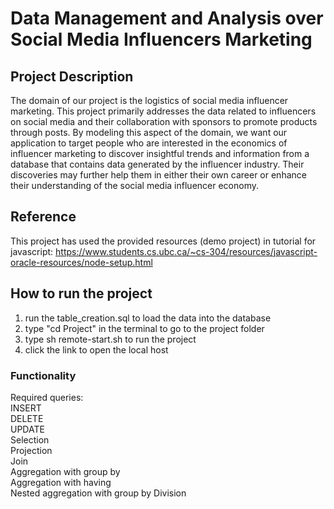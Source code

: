 # Data Management and Analysis over Social Media Influencers Marketing

## Project Description
The domain of our project is the logistics of social media influencer marketing. This project primarily addresses the data related to influencers on social media and their collaboration with sponsors to promote products through posts. By modeling this aspect of the domain, we want our application to target people who are interested in the economics of influencer marketing to discover insightful trends and information from a database that contains data generated by the influencer industry. Their discoveries may further help them in either their own career or enhance their understanding of the social media influencer economy.

## Reference
This project has used the provided resources (demo project) in tutorial for javascript: https://www.students.cs.ubc.ca/~cs-304/resources/javascript-oracle-resources/node-setup.html

## How to run the project
1. run the table_creation.sql to load the data into the database
2. type "cd Project" in the terminal to go to the project folder
3. type sh remote-start.sh to run the project
4. click the link to open the local host

### Functionality
Required queries:\
INSERT\
DELETE\
UPDATE\
Selection\
Projection\
Join \
Aggregation with group by\
Aggregation with having\
Nested aggregation with group by
Division 
